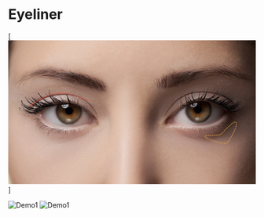 # Eyeliner

[![IMAGE ALT TEXT](https://github.com/ChengTaHuang/Eyeliner/blob/master/demo/Eyeliner_20181017_163238.jpg)]

![Demo1](https://github.com/ChengTaHuang/Eyeliner/blob/master/demo/demo1.gif)
![Demo1](https://github.com/ChengTaHuang/Eyeliner/blob/master/demo/demo2.gif)

